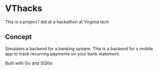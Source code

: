 # VThacks 
This is a project I did at a hackathon at Virginia tech

## Concept

Simulates a backend for a banking system. This is a backend for a mobile app to track recurring payments 
on your bank statement.

Built with Go and SQlite
